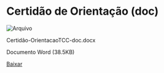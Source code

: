 


Certidão de Orientação (doc)
============================









![Arquivo](%2b%2bplone%2b%2bufalprofile/imgs/file-icon.png)

 Certidão-OrientacaoTCC-doc.docx  

 Documento Word
 (38.5KB)
 

[Baixar](%40%40download/file/Certida%cc%83o-OrientacaoTCC-doc.docx)








